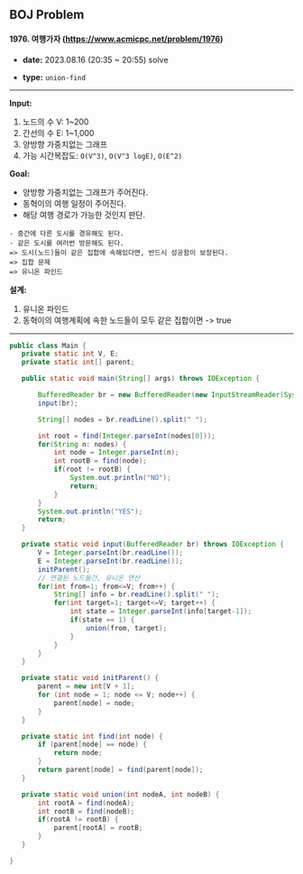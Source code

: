 ## BOJ Problem

#### 1976. 여행가자 (https://www.acmicpc.net/problem/1976)

- **date:** 2023.08.16 (20:35 ~ 20:55) solve

- **type:** `union-find`


---

**Input:** 
1. 노드의 수 V: 1~200
2. 간선의 수 E: 1~1,000
3. 양방향 가중치없는 그래프
4. 가능 시간복잡도: `O(V^3)`, `O(V^3 logE)`, `O(E^2)`

**Goal:** 
- 양방향 가중치없는 그래프가 주어진다.
- 동혁이의 여행 일정이 주어진다.
- 해당 여행 경로가 가능한 것인지 판단.

```
- 중간에 다른 도시를 경유해도 된다.
- 같은 도시를 여러번 방문해도 된다.  
=> 도시(노드)들이 같은 집합에 속해있다면, 반드시 성공함이 보장된다.  
=> 집합 문제  
=> 유니온 파인드
```


**설계:**
1. 유니온 파인드
2. 동혁이의 여행계획에 속한 노드들이 모두 같은 집합이면 -> true


---

 ```java
public class Main {
    private static int V, E;
    private static int[] parent;

    public static void main(String[] args) throws IOException {

        BufferedReader br = new BufferedReader(new InputStreamReader(System.in));
        input(br);

        String[] nodes = br.readLine().split(" ");

        int root = find(Integer.parseInt(nodes[0]));
        for(String n: nodes) {
            int node = Integer.parseInt(n);
            int rootB = find(node);
            if(root != rootB) {
                System.out.println("NO");
                return;
            }
        }
        System.out.println("YES");
        return;
    }

    private static void input(BufferedReader br) throws IOException {
        V = Integer.parseInt(br.readLine());
        E = Integer.parseInt(br.readLine());
        initParent();
        // 연결된 노드들간, 유니온 연산
        for(int from=1; from<=V; from++) {
            String[] info = br.readLine().split(" ");
            for(int target=1; target<=V; target++) {
                int state = Integer.parseInt(info[target-1]);
                if(state == 1) {
                    union(from, target);
                }
            }
        }
    }

    private static void initParent() {
        parent = new int[V + 1];
        for (int node = 1; node <= V; node++) {
            parent[node] = node;
        }
    }

    private static int find(int node) {
        if (parent[node] == node) {
            return node;
        }
        return parent[node] = find(parent[node]);
    }

    private static void union(int nodeA, int nodeB) {
        int rootA = find(nodeA);
        int rootB = find(nodeB);
        if(rootA != rootB) {
            parent[rootA] = rootB;
        }
    }

}

 ```
